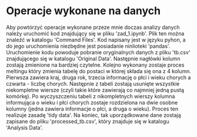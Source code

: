 # Operacje wykonane na danych   
Aby powtórzyć operacje wykonane przeze mnie doczas analizy danych należy uruchomić kod znajdujący się w pliku 'zad_1.ipynb'. 
Plik ten można znaleźć w katalogu 'Command Files'. Kod napisany jest w języku pyhon, a do jego uruchomienia niezbędne jest posiadanie ninlioteki 'pandas'.
Uruchomienie kodu powoduje pobranie oryginalnych danych z pliku 'tb.csv' znajdującego się w katalogu 'Original Data'.
Następnie nagłówki kolumn zostają zmienione na bardziej czytelne. Kolejno wykonany zostaje proces meltingu który zmienia tabelę do postaci w której składa się ona z 4 kolumn.
Pierwsza zawiera kraj, druga rok, trzecia informację o płci i wieku chorych a czwarta - liczbę chorych. Następnie z tabeli zostają usunięte wszystkie niekompletne wiersze (czyli takie które zawierają co najmniej jedną pustą komórkę).
Po wyczyszczeniu tabeli z nikompletnych wierszy kolumna informująca o wieku i płci chorych zostaje rozdzielona na dwie osobne kolumny (jedna zawiera informacje o płci, a druga o wieku).
Proces ten realizuje zasadę 'tidy data'. Na koniec, tak uporządkowane dane zostają zapisane do pliku 'processed_tb.csv', który znajduje się w katalogu 'Analysis Data'.